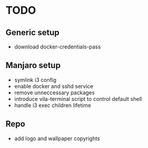 # TODO

## Generic setup
* download docker-credentials-pass

## Manjaro setup
* symlink i3 config
* enable docker and sshd service
* remove unneccessary packages
* introduce vila-terminal script to control default shell
* handle i3 exec children lifetime

## Repo
* add logo and wallpaper copyrights
